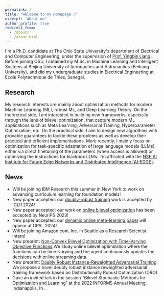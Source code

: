 ```yaml
---
permalink: /
title: "Welcome to my Homepage 🤗"
excerpt: "About me"
author_profile: true
redirect_from: 
  - /about/
  - /about.html
---
```


I'm a Ph.D. candidate at The Ohio State University's department of Electrical and Computer Engineering, under the supervision of [Prof. Yingbin Liang](https://sites.google.com/view/yingbinliang/home). 
Before joining OSU, I obtained my M.Sc. in Machine Learning and Intelligent Systems at 
Beijing University of Aeronautics and Astronautics (Beihang University), and did my undergraduate studies in Electrical Engineering at Ecole Polytechnique de Thies, Senegal. 

## Research 
My research interests are mainly about optimization methods for modern Machine Learning (ML), robust ML, and Deep Learning Theory. 
On the theoretical side, I am interested in building new frameworks, especially through the lens of bilevel optimization, 
that capture modern ML applications such as Meta Learning, Adversarial Training, Hyperparameter Optimization, etc. 
On the practical side, I aim to design new algorithms with provable guarantees to tackle these problems as well as develop their practical and efficient implementations. 
More recently, I mainly focus on optimization for task-specific adaptation of large language models (LLMs), either via direct finetuning of the parameters (when access is allowed) or optimizing the instructions for blackbox LLMs. 
I'm affiliated with the [NSF AI Institute for Future Edge Networks and Distributed Intelligence (AI-EDGE)](https://aiedge.osu.edu/). 

## News 

[//]: # (August 2023 - started here, [11/23] ) 
- Will be joining IBM Research this summer in New York to work on advancing curriculum learning for foundation models!  
- New paper accepted: our [doubly-robust training](https://arxiv.org/abs/2308.00311) work is accepted by ICLR 2024! 
- New paper accepted: our work on [online bilevel optimization](https://arxiv.org/abs/2308.03811) has been accepted by NeurIPS 2023! 
- New paper accepted: our [dynamic online meta-learning paper](https://arxiv.org/abs/2302.00857) will appear at CPAL 2024! 
- Will be joining Amazon.com, Inc. in Seattle as a Research Scientist intern! 
- New preprint: [Non-Convex Bilevel Optimization with Time-Varying Objective Functions](https://arxiv.org/abs/2308.03811)  We study online bilevel optimization where the functions can be time-varying and the agent continuously updates the decisions with online streaming data. 
- New preprint: [Doubly Robust Instance-Reweighted Adversarial Training](https://arxiv.org/abs/2308.00311). We propose a novel doubly robust instance reweighted adversarial training framework based on Distributionally Robust Optimization (DRO).
- Gave an invited talk in the session “Bilevel Stochastic Methods for Optimization and Learning” at the 2022 INFORMS Annual Meeting, Indianapolis, IN. 

